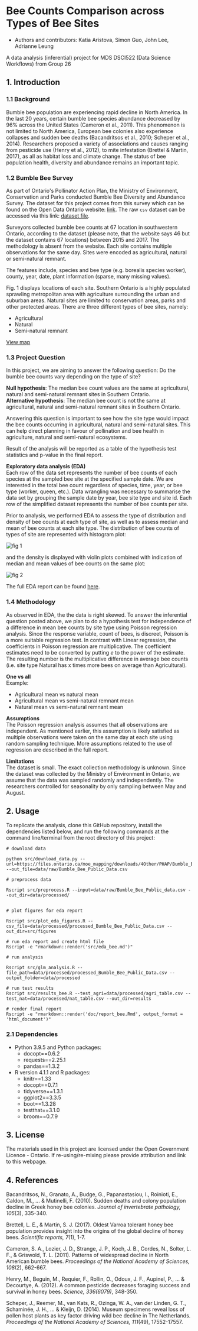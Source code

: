 Bee Counts Comparison across Types of Bee Sites
================

-   Authors and contributors: Katia Aristova, Simon Guo, John Lee,
    Adrianne Leung

A data analysis (inferential) project for MDS DSCI522 (Data Science
Workflows) from Group 26

## 1. Introduction

### 1.1 Background

Bumble bee population are experiencing rapid decline in North America. In the last 20 years, certain bumble bee species abundance decreased by 96% across the United States (Cameron et al., 2011). This phenomenon is not limited to North America, European bee colonies also experience collapses and sudden bee deaths (Bacandritsos et al., 2010; Scheper et al., 2014). Researchers proposed a variety of associations and causes ranging from pesticide use (Henry et al., 2012), to mite infestation (Brettel & Martin, 2017), as all as habitat loss and climate change. The status of bee population health, diversity and abundance remains an important topic.

### 1.2 Bumble Bee Survey

As part of Ontario's Pollinator Action Plan, the Ministry of Environment, Conservation and Parks conducted Bumble Bee Diversity and Abundance Survey. The dataset for this project comes from this survey which can be found on the Open Data Ontario website:
[link](https://data.ontario.ca/dataset/bumble-bee-diversity-and-abundance-survey "Bumble Bee Diversity and Abundance Survey"). The raw `csv` dataset can be accessed via this link: [dataset file](https://files.ontario.ca/moe_mapping/downloads/4Other/PHAP/Bumble_Bee_Public_Data.csv "Bumble Bee Public Data").

Surveyors collected bumble bee counts at 67 location in southwestern Ontario, according to the dataset (please note, that the website says 46 but the dataset contains 67 locations) between 2015 and 2017. The methodology is absent from the website. Each site contains multiple observations for the same day. Sites were encoded as agricultural, natural or semi-natural remnant. 

The features include, species and bee type (e.g. borealis species worker), county, year, date, plant information (sparse, many missing values).

Fig. 1 displays locations of each site. Southern Ontario is a highly populated sprawling metropolitan area with agriculture surrounding the urban and suburban areas. Natural sites are limited to conservation areas, parks and other protected areas. There are three different types of bee sites, namely:
* Agricultural
* Natural
* Semi-natural remnant

[View map](http://www.moegisportal.ca/agol/AccessibleViewer/index.html?appid=e38703b018ff4e3ca09f2878879a4e34)

### 1.3 Project Question 
In this project, we are aiming to answer the following question: 
Do the bumble bee counts vary depending on the type of site?

**Null hypothesis**: The median bee count values are the same at agricultural, natural and semi-natural remnant sites in Southern Ontario.  
**Alternative hypothesis**: The median bee count is not the same at agricultural, natural and semi-natural remnant sites in Southern Ontario.  

Answering this question is important to see how the site type would impact the bee counts occurring in agricultural, natural and semi-natural sites. This can help direct planning in favour of pollination and bee health in agriculture, natural and semi-natural ecosystems.

Result of the analysis will be reported as a table of the hypothesis test statistics and p-value in the final report.

**Exploratory data analysis (EDA)**  
Each row of the data set represents the number of bee counts of each species at the sampled bee site at the specified sample date. We are interested in the total bee count regardless of species, time, year, or bee type (worker, queen, etc.). Data wrangling was necessary to summarise the data set by grouping the sample date by year, bee site type and site id. Each row of the simplified dataset represents the number of bee counts per site.

Prior to analysis, we performed EDA to assess the type of distribution and density of bee counts at each type of site, as well as to assess median and mean of bee counts at each site type. The distribution of bee counts of types of site are represented with histogram plot:

![fig 1](https://github.com/UBC-MDS/DSCI_522_Bee_Count_Comparison_Group_26/blob/main/src/figures/bee_df_hist.png)

and the density is displayed with violin plots combined with indication of median and mean values of bee counts on the same plot:

![fig 2](https://github.com/UBC-MDS/DSCI_522_Bee_Count_Comparison_Group_26/blob/main/src/figures/bee_df_violin.png)

The full EDA report can be found
[here](https://github.com/UBC-MDS/DSCI_522_Bee_Count_Comparison_Group_26/blob/main/src/eda_bee.md "Exploratory data analysis report").

### 1.4 Methodology
As observed in EDA, the the data is right skewed. To answer the inferential question posted above, we plan to do a hypothesis test for independence of a difference in mean bee counts by site type using Poisson regression analysis. Since the response variable, count of bees, is discreet, Poisson is a more suitable regression test. In contrast with Linear regression, the coefficients in Poisson regression are multiplicative. The coefficient estimates need to be converted by putting *e* to the power of the estimate. The resulting number is the multiplicative difference in average bee counts (i.e. site type Natural has x times more bees on average than Agricultural).

**One vs all**  
Example:
* Agricultural mean vs natural mean
* Agricultural mean vs semi-natural remnant mean
* Natural mean vs semi-natural remnant mean

**Assumptions**  
The Poisson regression analysis assumes that all observations are independent. As mentioned earlier, this assumption is likely satisfied as multiple observations were taken on the same day at each site using random sampling technique. More assumptions related to the use of regression are described in the full report.

**Limitations**  
The dataset is small. The exact collection methodology is unknown. Since the dataset was collected by the Ministry of Environment in Ontario, we assume that the data was sampled randomly and independently. The researchers controlled for seasonality by only sampling between May and August.

## 2. Usage

To replicate the analysis, clone this GitHub repository, install the
dependencies listed below, and run the following commands at the command
line/terminal from the root directory of this project:

```
# download data

python src/download_data.py --url=https://files.ontario.ca/moe_mapping/downloads/4Other/PHAP/Bumble_Bee_Public_Data.csv --out_file=data/raw/Bumble_Bee_Public_Data.csv

# preprocess data

Rscript src/preprocess.R --input=data/raw/Bumble_Bee_Public_data.csv --out_dir=data/processed/


# plot figures for eda report

Rscript src/plot_eda_figures.R --csv_file=data/processed/processed_Bumble_Bee_Public_Data.csv --out_dir=src/figures

# run eda report and create html file
Rscript -e "rmarkdown::render('src/eda_bee.md')"

# run analysis

Rscript src/glm_analysis.R --file_path=data/processed/processed_Bumble_Bee_Public_Data.csv --output_folder=data/processed

# run test results
Rscript src/results_bee.R --test_agri=data/processed/agri_table.csv --test_nat=data/processed/nat_table.csv --out_dir=results

# render final report
Rscript -e "rmarkdown::render('doc/report_bee.Rmd', output_format = 'html_document')"

```

### 2.1 Dependencies

-   Python 3.9.5 and Python packages:
    -   docopt==0.6.2
    -   requests==2.25.1
    -   pandas==1.3.2
-   R version 4.1.1 and R packages:
    -   knitr==1.33
    -   docopt==0.7.1
    -   tidyverse==1.3.1
    -   ggplot2==3.3.5
    -   boot==1.3.28
    -   testthat==3.1.0
    -   broom==0.7.9

## 3. License

The materials used in this project are licensed under the Open
Government Licence - Ontario. If re-using/re-mixing please provide
attribution and link to this webpage.

## 4. References

Bacandritsos, N., Granato, A., Budge, G., Papanastasiou, I., Roinioti, E., Caldon, M., ... & Mutinelli, F. (2010). Sudden deaths and colony population decline in Greek honey bee colonies. _Journal of invertebrate pathology, 105_(3), 335-340.

Brettell, L. E., & Martin, S. J. (2017). Oldest Varroa tolerant honey bee population provides insight into the origins of the global decline of honey bees. _Scientific reports, 7_(1), 1-7.

Cameron, S. A., Lozier, J. D., Strange, J. P., Koch, J. B., Cordes, N., Solter, L. F., & Griswold, T. L.   (2011). Patterns of widespread decline in North American bumble bees. _Proceedings of the National Academy of Sciences, 108_(2), 662-667.

Henry, M., Beguin, M., Requier, F., Rollin, O., Odoux, J. F., Aupinel, P., ... & Decourtye, A. (2012). A common pesticide decreases foraging success and survival in honey bees. _Science, 336(6079)_, 348-350.

Scheper, J., Reemer, M., van Kats, R., Ozinga, W. A., van der Linden, G. T., Schaminée, J. H., ... & Kleijn, D. (2014). Museum specimens reveal loss of pollen host plants as key factor driving wild bee decline in The Netherlands. _Proceedings of the National Academy of Sciences, 111_(49), 17552-17557.
